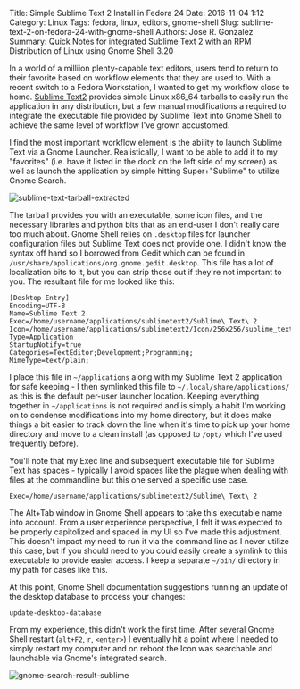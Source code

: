 Title: Simple Sublime Text 2 Install in Fedora 24
Date: 2016-11-04 1:12
Category: Linux
Tags: fedora, linux, editors, gnome-shell
Slug: sublime-text-2-on-fedora-24-with-gnome-shell
Authors: Jose R. Gonzalez
Summary: Quick Notes for integrated Sublime Text 2 with an RPM Distribution of Linux using Gnome Shell 3.20

In a world of a milliion plenty-capable text editors, users tend to return to their favorite based on workflow elements that they are used to. With a recent switch to a Fedora Workstation, I wanted to get my workflow close to home. [Sublime Text2](https://sublimetext.com/2) provides simple Linux x86_64 tarballs to easily run the application in any distribution, but a few manual modifications a required to integrate the executable file provided by Sublime Text into Gnome Shell to achieve the same level of workflow I've grown accustomed.

I find the most important workflow element is the ability to launch Sublime Text via a Gnome Launcher. Realistically, I want to be able to add it to my "favorites" (i.e. have it listed in the dock on the left side of my screen) as well as launch the application by simple hitting Super+"Sublime" to utilize Gnome Search.

![sublime-text-tarball-extracted]({filename}/images/sublime-text-tarball-extracted.png)

The tarball provides you with an executable, some icon files, and the necessary libraries and python bits that as an end-user I don't really care too much about. Gnome Shell relies on `.desktop` files for launcher configuration files but Sublime Text does not provide one. I didn't know the syntax off hand so I borrowed from Gedit which can be found in `/usr/share/applications/org.gnome.gedit.desktop`. This file has a lot of localization bits to it, but you can strip those out if they're not important to you. The resultant file for me looked like this:

```
[Desktop Entry]
Encoding=UTF-8
Name=Sublime Text 2
Exec=/home/username/applications/sublimetext2/Sublime\ Text\ 2
Icon=/home/username/applications/sublimetext2/Icon/256x256/sublime_text.png
Type=Application
StartupNotify=true
Categories=TextEditor;Development;Programming;
MimeType=text/plain;
```

I place this file in `~/applications` along with my Sublime Text 2 application for safe keeping - I then symlinked this file to `~/.local/share/applications/` as this is the default per-user launcher location. Keeping everything together in `~/applications` is not required and is simply a habit I'm working on to condense modifications into my home directory, but it does make things a bit easier to track down the line when it's time to pick up your home directory and move to a clean install (as opposed to `/opt/` which I've used frequently before).

You'll note that my Exec line and subsequent executable file for Sublime Text has spaces - typically I avoid spaces like the plague when dealing with files at the commandline but this one served a specific use case.

```
Exec=/home/username/applications/sublimetext2/Sublime\ Text\ 2
```

The Alt+Tab window in Gnome Shell appears to take this executable name into account. From a user experience perspective, I felt it was expected to be properly capitolized and spaced in my UI so I've made this adjustment. This doesn't impact my need to run it via the command line as I never utilize this case, but if you should need to you could easily create a symlink to this executable to provide easier access. I keep a separate `~/bin/` directory in my path for cases like this.

At this point, Gnome Shell documentation suggestions running an update of the desktop database to process your changes:

```update-desktop-database```

From my experience, this didn't work the first time. After several Gnome Shell restart (`alt+F2`, `r`, `<enter>`) I eventually hit a point where I needed to simply restart my computer and on reboot the Icon was searchable and launchable via Gnome's integrated search.

![gnome-search-result-sublime]({filename}/images/gnome-shell-search-sublime.png)
